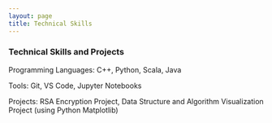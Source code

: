 ```yaml
---
layout: page
title: Technical Skills
---
```



### Technical Skills and Projects

Programming Languages: C++, Python, Scala, Java

Tools: Git, VS Code, Jupyter Notebooks

Projects: RSA Encryption Project, Data Structure and Algorithm Visualization Project (using Python Matplotlib)
